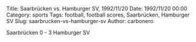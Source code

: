 Title: Saarbrücken vs. Hamburger SV, 1992/11/20
Date: 1992/11/20 00:00
Category: sports
Tags: football, football scores, Saarbrücken, Hamburger SV
Slug: saarbrucken-vs-hamburger-sv
Author: carbonero


Saarbrücken 0 - 3 Hamburger SV
